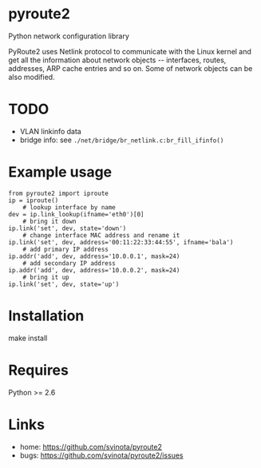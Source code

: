 pyroute2
========

Python network configuration library

PyRoute2 uses Netlink protocol to communicate with the Linux kernel
and get all the information about network objects -- interfaces, routes,
addresses, ARP cache entries and so on. Some of network objects can be
also modified.

TODO
====

 * VLAN linkinfo data
 * bridge info: see `./net/bridge/br_netlink.c:br_fill_ifinfo()`

Example usage
=============

    from pyroute2 import iproute
    ip = iproute()
        # lookup interface by name
    dev = ip.link_lookup(ifname='eth0')[0]
        # bring it down
    ip.link('set', dev, state='down')
        # change interface MAC address and rename it
    ip.link('set', dev, address='00:11:22:33:44:55', ifname='bala')
        # add primary IP address
    ip.addr('add', dev, address='10.0.0.1', mask=24)
        # add secondary IP address
    ip.addr('add', dev, address='10.0.0.2', mask=24)
        # bring it up
    ip.link('set', dev, state='up')


Installation
============

make install


Requires
========

Python >= 2.6

Links
=====

 * home: https://github.com/svinota/pyroute2
 * bugs: https://github.com/svinota/pyroute2/issues
